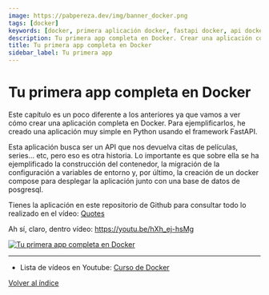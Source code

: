 ```yaml
---
image: https://pabpereza.dev/img/banner_docker.png
tags: [docker]
keywords: [docker, primera aplicación docker, fastapi docker, api docker, docker compose, despliegue docker, tutorial docker]
description: Tu primera app completa en Docker. Crear una aplicación completa en Docker con FastAPI y desplegarla con Docker Compose.
title: Tu primera app completa en Docker 
sidebar_label: Tu primera app 
---
```



# Tu primera app completa en Docker
Este capítulo es un poco diferente a los anteriores ya que vamos a ver cómo crear una aplicación completa en Docker. Para ejemplificarlos, he creado una aplicación muy simple en Python usando el framework FastAPI. 

Esta aplicación busca ser un API que nos devuelva citas de películas, series... etc, pero eso es otra historia. Lo importante es que sobre ella se ha ejemplificado la construcción del contenedor, la migración de la configuración a variables de entorno y, por último, la creación de un docker compose para desplegar la aplicación junto con una base de datos de posgresql.

Tienes la aplicación en este repositorio de Github para consultar todo lo realizado en el vídeo: [Quotes](https://github.com/pabpereza/quotes)


Ah sí, claro, dentro vídeo: https://youtu.be/hXh_ej-hsMg

[![Tu primera app completa en Docker](https://img.youtube.com/vi/hXh_ej-hsMg/maxresdefault.jpg)](https://www.youtube.com/watch?v=hXh_ej-hsMg)



---
* Lista de vídeos en Youtube: [Curso de Docker](https://www.youtube.com/playlist?list=PLQhxXeq1oc2n7YnjRhq7qVMzZWtDY7Zz0)

[Volver al índice](README.md#índice)


